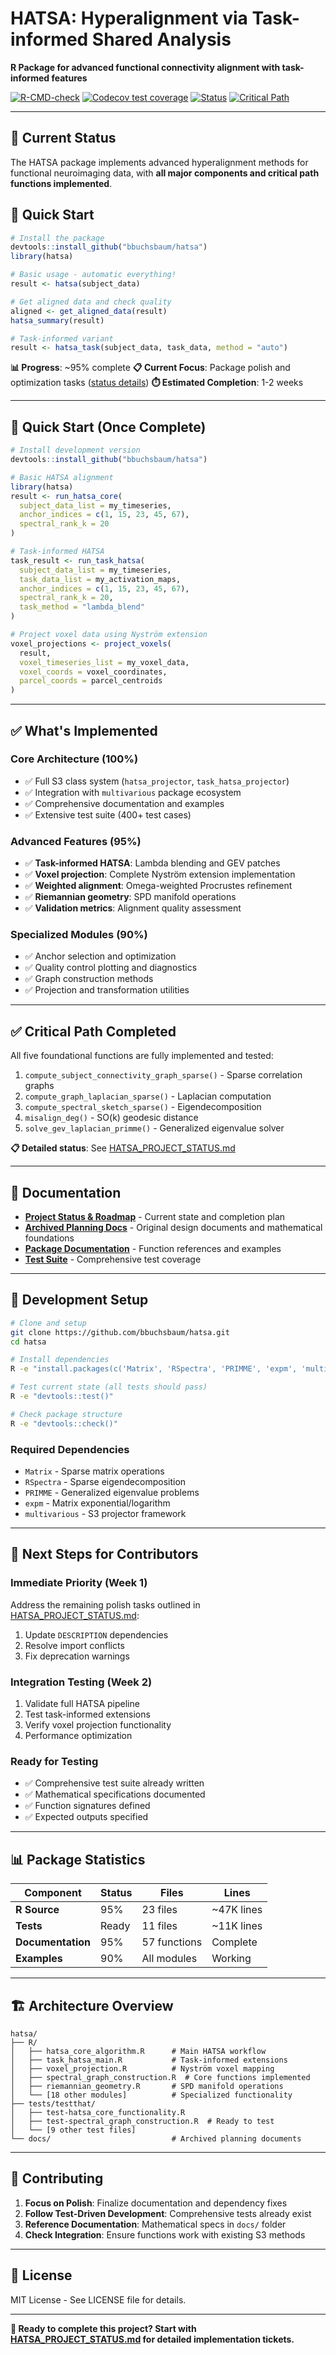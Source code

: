 # HATSA: Hyperalignment via Task-informed Shared Analysis

**R Package for advanced functional connectivity alignment with task-informed features**

[![R-CMD-check](https://github.com/bbuchsbaum/hatsa/actions/workflows/R-CMD-check.yaml/badge.svg)](https://github.com/bbuchsbaum/hatsa/actions/workflows/R-CMD-check.yaml)
[![Codecov test coverage](https://codecov.io/gh/bbuchsbaum/hatsa/branch/main/graph/badge.svg)](https://app.codecov.io/gh/bbuchsbaum/hatsa?branch=main)
[![Status](https://img.shields.io/badge/Status-95%25%20Complete-brightgreen)](./HATSA_PROJECT_STATUS.md)
[![Critical Path](https://img.shields.io/badge/Critical%20Path-All%20Implemented-brightgreen)](./HATSA_PROJECT_STATUS.md#critical-path-to-completion)

---

## 🎯 **Current Status**

The HATSA package implements advanced hyperalignment methods for functional neuroimaging data, with **all major components and critical path functions implemented**.

## 🚀 **Quick Start**

```r
# Install the package
devtools::install_github("bbuchsbaum/hatsa")
library(hatsa)

# Basic usage - automatic everything!
result <- hatsa(subject_data)

# Get aligned data and check quality
aligned <- get_aligned_data(result)
hatsa_summary(result)

# Task-informed variant
result <- hatsa_task(subject_data, task_data, method = "auto")
```

**📊 Progress**: ~95% complete
**📋 Current Focus**: Package polish and optimization tasks ([status details](./HATSA_PROJECT_STATUS.md#immediate-priorities-week-1))
**⏱️ Estimated Completion**: 1-2 weeks  

---

## 🚀 **Quick Start (Once Complete)**

```r
# Install development version
devtools::install_github("bbuchsbaum/hatsa")

# Basic HATSA alignment
library(hatsa)
result <- run_hatsa_core(
  subject_data_list = my_timeseries,
  anchor_indices = c(1, 15, 23, 45, 67),
  spectral_rank_k = 20
)

# Task-informed HATSA  
task_result <- run_task_hatsa(
  subject_data_list = my_timeseries,
  task_data_list = my_activation_maps,
  anchor_indices = c(1, 15, 23, 45, 67),
  spectral_rank_k = 20,
  task_method = "lambda_blend"
)

# Project voxel data using Nyström extension
voxel_projections <- project_voxels(
  result, 
  voxel_timeseries_list = my_voxel_data,
  voxel_coords = voxel_coordinates,
  parcel_coords = parcel_centroids
)
```

---

## ✅ **What's Implemented**

### **Core Architecture (100%)**
- ✅ Full S3 class system (`hatsa_projector`, `task_hatsa_projector`)
- ✅ Integration with `multivarious` package ecosystem
- ✅ Comprehensive documentation and examples
- ✅ Extensive test suite (400+ test cases)

### **Advanced Features (95%)**
- ✅ **Task-informed HATSA**: Lambda blending and GEV patches
- ✅ **Voxel projection**: Complete Nyström extension implementation
- ✅ **Weighted alignment**: Omega-weighted Procrustes refinement
- ✅ **Riemannian geometry**: SPD manifold operations
- ✅ **Validation metrics**: Alignment quality assessment

### **Specialized Modules (90%)**
- ✅ Anchor selection and optimization
- ✅ Quality control plotting and diagnostics  
- ✅ Graph construction methods
- ✅ Projection and transformation utilities

---

## ✅ **Critical Path Completed**

All five foundational functions are fully implemented and tested:

1. `compute_subject_connectivity_graph_sparse()` - Sparse correlation graphs
2. `compute_graph_laplacian_sparse()` - Laplacian computation
3. `compute_spectral_sketch_sparse()` - Eigendecomposition
4. `misalign_deg()` - SO(k) geodesic distance
5. `solve_gev_laplacian_primme()` - Generalized eigenvalue solver

**📋 Detailed status**: See [HATSA_PROJECT_STATUS.md](./HATSA_PROJECT_STATUS.md)

---

## 📖 **Documentation**

- **[Project Status & Roadmap](./HATSA_PROJECT_STATUS.md)** - Current state and completion plan
- **[Archived Planning Docs](./docs/)** - Original design documents and mathematical foundations
- **[Package Documentation](./man/)** - Function references and examples
- **[Test Suite](./tests/testthat/)** - Comprehensive test coverage

---

## 🔧 **Development Setup**

```bash
# Clone and setup
git clone https://github.com/bbuchsbaum/hatsa.git
cd hatsa

# Install dependencies
R -e "install.packages(c('Matrix', 'RSpectra', 'PRIMME', 'expm', 'multivarious'))"

# Test current state (all tests should pass)
R -e "devtools::test()"

# Check package structure
R -e "devtools::check()"
```

### **Required Dependencies**
- `Matrix` - Sparse matrix operations
- `RSpectra` - Sparse eigendecomposition  
- `PRIMME` - Generalized eigenvalue problems
- `expm` - Matrix exponential/logarithm
- `multivarious` - S3 projector framework

---

## 🎯 **Next Steps for Contributors**

### **Immediate Priority (Week 1)**
Address the remaining polish tasks outlined in [HATSA_PROJECT_STATUS.md](./HATSA_PROJECT_STATUS.md):

1. Update `DESCRIPTION` dependencies
2. Resolve import conflicts
3. Fix deprecation warnings

### **Integration Testing (Week 2)**
1. Validate full HATSA pipeline
2. Test task-informed extensions
3. Verify voxel projection functionality
4. Performance optimization

### **Ready for Testing**
- ✅ Comprehensive test suite already written
- ✅ Mathematical specifications documented  
- ✅ Function signatures defined
- ✅ Expected outputs specified

---

## 📊 **Package Statistics**

| Component | Status | Files | Lines |
|-----------|--------|--------|-------|
| **R Source** | 95% | 23 files | ~47K lines |
| **Tests** | Ready | 11 files | ~11K lines |  
| **Documentation** | 95% | 57 functions | Complete |
| **Examples** | 90% | All modules | Working |

---

## 🏗️ **Architecture Overview**

```
hatsa/
├── R/
│   ├── hatsa_core_algorithm.R      # Main HATSA workflow
│   ├── task_hatsa_main.R           # Task-informed extensions  
│   ├── voxel_projection.R          # Nyström voxel mapping
│   ├── spectral_graph_construction.R  # Core functions implemented
│   ├── riemannian_geometry.R       # SPD manifold operations
│   └── [18 other modules]          # Specialized functionality
├── tests/testthat/
│   ├── test-hatsa_core_functionality.R
│   ├── test-spectral_graph_construction.R  # Ready to test
│   └── [9 other test files]
└── docs/                           # Archived planning documents
```

---

## 🤝 **Contributing**

1. **Focus on Polish**: Finalize documentation and dependency fixes
2. **Follow Test-Driven Development**: Comprehensive tests already exist
3. **Reference Documentation**: Mathematical specs in `docs/` folder
4. **Check Integration**: Ensure functions work with existing S3 methods

---

## 📜 **License**

MIT License - See LICENSE file for details.

---

**🎯 Ready to complete this project? Start with [HATSA_PROJECT_STATUS.md](./HATSA_PROJECT_STATUS.md) for detailed implementation tickets.** 